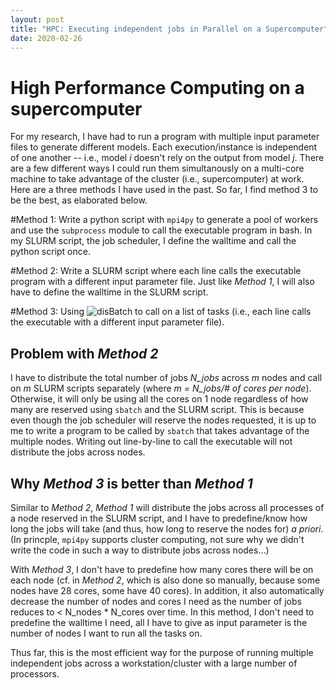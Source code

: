 ```yaml
---
layout: post
title: "HPC: Executing independent jobs in Parallel on a Supercomputer"
date: 2020-02-26
---
```


# High Performance Computing on a supercomputer
For my research, I have had to run a program with multiple input parameter files to generate different models. Each execution/instance is independent of one another -- i.e., model *i* doesn't rely on the output from model *j*. There are a few different ways I could run them simultanously on a multi-core machine to take advantage of the cluster (i.e., supercomputer) at work. Here are a three methods I have used in the past. So far, I find method 3 to be the best, as elaborated below.

#Method 1:
Write a python script with `mpi4py` to generate a pool of workers and use the `subprocess` module to call the executable program in bash. In my SLURM script, the job scheduler, I define the walltime and call the python script once.

#Method 2: 
Write a SLURM script where each line calls the executable program with a different input parameter file. Just like *Method 1*, I will also have to define the walltime in the SLURM script.

#Method 3:
Using ![disBatch](https://github.com/flatironinstitute/disBatch) to call on a list of tasks (i.e., each line calls the executable with a different input parameter file).


## Problem with *Method 2*
I have to distribute the total number of jobs *N_jobs* across *m* nodes and call on *m* SLURM scripts separately (where *m = N_jobs/# of cores per node*). Otherwise, it will only be using all the cores on 1 node regardless of how many are reserved using `sbatch` and the SLURM script. This is because even though the job scheduler will reserve the nodes requested, it is up to me to write a program to be called by `sbatch` that takes advantage of the multiple nodes. Writing out line-by-line to call the executable will not distribute the jobs across nodes.

## Why *Method 3* is better than *Method 1*
Similar to *Method 2*, *Method 1* will distribute the jobs across all processes of a node reserved in the SLURM script, and I have to predefine/know how long the jobs will take (and thus, how long to reserve the nodes for) *a priori*. (In princple, `mpi4py` supports cluster computing, not sure why we didn't write the code in such a way to distribute jobs across nodes...) 

With *Method 3*, I don't have to predefine how many cores there will be on each node (cf. in *Method 2*, which is also done so manually, because some nodes have 28 cores, some have 40 cores). In addition, it also automatically decrease the number of nodes and cores I need as the number of jobs reduces to < N_nodes * N_cores over time. In this method, I don't need to predefine the walltime I need, all I have to give as input parameter is the number of nodes I want to run all the tasks on.

Thus far, this is the most efficient way for the purpose of running multiple independent jobs across a workstation/cluster with a large number of processors. 

